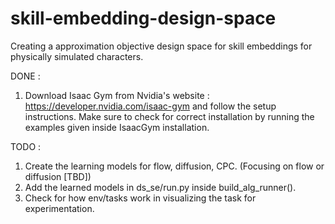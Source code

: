 # skill-embedding-design-space
Creating a approximation objective design space for skill embeddings for physically simulated characters.

DONE :
1. Download Isaac Gym from Nvidia's website : https://developer.nvidia.com/isaac-gym and follow the setup instructions. Make sure to check for correct installation by running the examples given inside IsaacGym installation.

TODO :
1. Create the learning models for flow, diffusion, CPC. (Focusing on flow or diffusion [TBD])
2.	Add the learned models in ds_se/run.py inside build_alg_runner().
3. Check for how env/tasks work in visualizing the task for experimentation.

